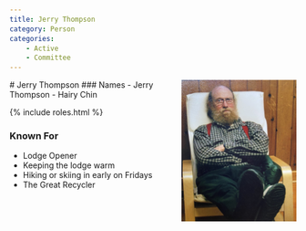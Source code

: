 ```yaml
---
title: Jerry Thompson
category: Person
categories:
    - Active
    - Committee
---
```

<img src="img/2014%20Jerry%20Thompson.jpeg" style="width: 40%;" align="right">
# Jerry Thompson
### Names
- Jerry Thompson
- Hairy Chin

{% include roles.html %}

### Known For
- Lodge Opener
- Keeping the lodge warm
- Hiking or skiing in early on Fridays
- The Great Recycler

